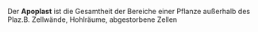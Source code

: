 Der **Apoplast** ist die Gesamtheit der  Bereiche einer Pflanze außerhalb des Plaz.B. Zellwände, Hohlräume, abgestorbene Zellen